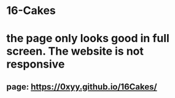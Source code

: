 # 16-Cakes

# the page only looks good in full screen. The website is not responsive

## page: https://0xyy.github.io/16Cakes/
 
